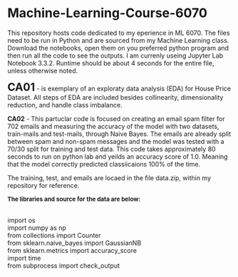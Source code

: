 # Machine-Learning-Course-6070
This repository hosts code dedicated to my eperience in ML 6070. The files need to be run in Python and are sourced from my Machine Learning class. Download the notebooks, open them on you preferred python program and then run all the code to see the outputs. I am currenly useing Jupyter Lab Notebook 3.3.2. Runtime should be about 4 seconds for the entire file, unless otherwise noted.

  <font size="5"><b>CA01</b></font> - is exemplary of an exploraty data analysis (EDA) for House Price Dataset. All steps of EDA are included besides collinearity, dimensionality reduction, and handle class imbalance. 

<b>CA02</b> - This partuclar code is focused on creating an email spam filter for 702 emails and measuring the accuracy of the model with two datasets, train-mails and test-mails, through Naive Bayes. The emails are already split between spam and non-spam messages and the model was tested with a 70/30 split for training and test data. This code takes approximately 80 seconds to run on python lab and yeilds an accuracy score of 1.0. Meaning that the model correctly predicted classiicaions 100% of the time. 

The training, test, and emails are locaed in the file data.zip, within my repository for reference. 

<font size=2><b>The libraries and source for the data are below:</b></font>

<br>import os
<br>import numpy as np
<br>from collections import Counter
<br>from sklearn.naive_bayes import GaussianNB
<br>from sklearn.metrics import accuracy_score
<br>import time
<br>from subprocess import check_output

